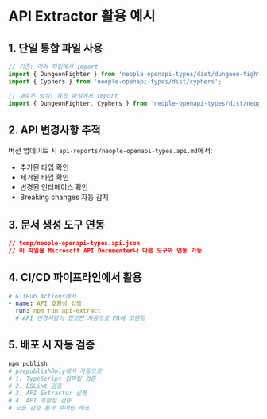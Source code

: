 # API Extractor 활용 예시

## 1. 단일 통합 파일 사용
```typescript
// 기존: 여러 파일에서 import
import { DungeonFighter } from 'neople-openapi-types/dist/dungeon-fighter';
import { Cyphers } from 'neople-openapi-types/dist/cyphers';

// 새로운 방식: 통합 파일에서 import
import { DungeonFighter, Cyphers } from 'neople-openapi-types/dist/neople-openapi-types';
```

## 2. API 변경사항 추적
버전 업데이트 시 `api-reports/neople-openapi-types.api.md`에서:
- 추가된 타입 확인
- 제거된 타입 확인  
- 변경된 인터페이스 확인
- Breaking changes 자동 감지

## 3. 문서 생성 도구 연동
```json
// temp/neople-openapi-types.api.json
// 이 파일을 Microsoft API Documenter나 다른 도구와 연동 가능
```

## 4. CI/CD 파이프라인에서 활용
```yml
# GitHub Actions에서
- name: API 호환성 검증
  run: npm run api-extract
  # API 변경사항이 있으면 자동으로 PR에 코멘트
```

## 5. 배포 시 자동 검증
```bash
npm publish
# prepublishOnly에서 자동으로:
# 1. TypeScript 컴파일 검증
# 2. ESLint 검증  
# 3. API Extractor 실행
# 4. API 호환성 검증
# 모든 검증 통과 후에만 배포
```